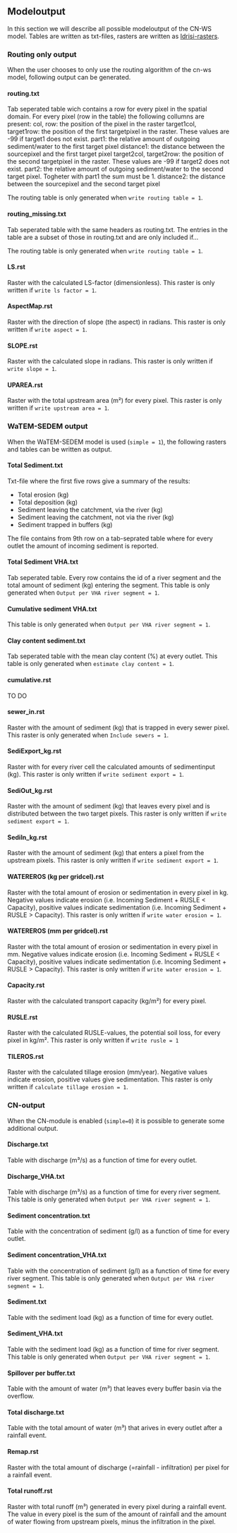 ## Modeloutput 

In this section we will describe all possible modeloutput of the CN-WS model. Tables are written as txt-files, rasters are written as
[Idrisi-rasters](https://gdal.org/drivers/raster/Idrisi.html). 

### Routing only output

When the user chooses to only use the routing algorithm of the cn-ws model, following output can be generated.

#### routing.txt

Tab seperated table wich contains a row for every pixel in the spatial domain. For every pixel (row in the table) the following collumns are present:
col, row: the position of the pixel in the raster
target1col, target1row: the position of the first targetpixel in the raster. These values are -99 if target1 does not exist. 
part1: the relative amount of outgoing sediment/water to the first target pixel
distance1: the distance between the sourcepixel and the first target pixel
target2col, target2row: the position of the second targetpixel in the raster. These values are -99 if target2 does not exist. 
part2: the relative amount of outgoing sediment/water to the second target pixel. Togheter with part1 the sum must be 1.
distance2: the distance between the sourcepixel and the second target pixel

The routing table is only generated when `write routing table = 1`.

#### routing_missing.txt

Tab seperated table with the same headers as routing.txt. The entries in the table are a subset of those in routing.txt and are only included if...

The routing table is only generated when `write routing table = 1`.

#### LS.rst

Raster with the calculated LS-factor (dimensionless). This raster is only written if `write ls factor = 1`.

#### AspectMap.rst

Raster with the direction of slope (the aspect) in radians. This raster is only written if `write aspect = 1`.

#### SLOPE.rst

Raster with the calculated slope in radians. This raster is only written if `write slope = 1`.

#### UPAREA.rst

Raster with the total upstream area (m²) for every pixel. This raster is only written if `write upstream area = 1`.

### WaTEM-SEDEM output

When the WaTEM-SEDEM model is used (`simple = 1`), the following rasters and tables can be written as output.

#### Total Sediment.txt

Txt-file where the first five rows give a summary of the results:
- Total erosion (kg)
- Total deposition (kg)
- Sediment leaving the catchment, via the river (kg)
- Sediment leaving the catchment, not via the river (kg)
- Sediment trapped in buffers (kg)

The file contains from 9th row on a tab-seprated table where for every outlet the amount of incoming sediment is reported.

#### Total Sediment VHA.txt

Tab seperated table. Every row contains the id of a river segment and the total amount of sediment (kg) entering the segment. 
This table is only generated when `Output per VHA river segment = 1`.

#### Cumulative sediment VHA.txt

This table is only generated when `Output per VHA river segment = 1`.

#### Clay content sediment.txt

Tab seperated table with the mean clay content (%) at every outlet. This table is only generated when `estimate clay content = 1`.

#### cumulative.rst

TO DO

#### sewer_in.rst

Raster with the amount of sediment (kg) that is trapped in every sewer pixel. This raster is only generated when `Include sewers = 1`.

#### SediExport_kg.rst

Raster with for every river cell the calculated amounts of sedimentinput (kg). This raster is only written if `write sediment export = 1`.

#### SediOut_kg.rst

Raster with the amount of sediment (kg) that leaves every pixel and is distributed between the two target pixels.
This raster is only written if `write sediment export = 1`.

#### SediIn_kg.rst

Raster with the amount of sediment (kg) that enters a pixel from the upstream pixels. 
This raster is only written if `write sediment export = 1`.

#### WATEREROS (kg per gridcel).rst

Raster with the total amount of erosion or sedimentation in every pixel in kg. Negative values
indicate erosion (i.e. Incoming Sediment + RUSLE < Capacity), positive values indicate sedimentation 
(i.e. Incoming Sediment + RUSLE > Capacity). This raster is only written if `write water erosion = 1`.

#### WATEREROS (mm per gridcel).rst

Raster with the total amount of erosion or sedimentation in every pixel in mm. Negative values
indicate erosion (i.e. Incoming Sediment + RUSLE < Capacity), positive values indicate sedimentation 
(i.e. Incoming Sediment + RUSLE > Capacity). This raster is only written if `write water erosion = 1`.

#### Capacity.rst

Raster with the calculated transport capacity (kg/m²) for every pixel.

#### RUSLE.rst

Raster with the calculated RUSLE-values, the potential soil loss, for every pixel in kg/m².
This raster is only written if `write rusle = 1`

#### TILEROS.rst

Raster with the calculated tillage erosion (mm/year). Negative values indicate erosion, positive values give sedimentation. 
This raster is only written if `calculate tillage erosion = 1`.

### CN-output

When the CN-module is enabled (`simple=0`) it is possible to generate some additional output.

#### Discharge.txt

Table with discharge (m³/s) as a function of time for every outlet.

#### Discharge_VHA.txt

Table with discharge (m³/s) as a function of time for every river segment. This table is only
generated when `Output per VHA river segment = 1`.

#### Sediment concentration.txt

Table with the concentration of sediment (g/l) as a function of time for every outlet.

#### Sediment concentration_VHA.txt

Table with the concentration of sediment (g/l) as a function of time for every river segment. 
This table is only generated when `Output per VHA river segment = 1`.

#### Sediment.txt

Table with the sediment load (kg) as a function of time for every outlet.

#### Sediment_VHA.txt

Table with the sediment load (kg) as a function of time for river segment.
This table is only generated when `Output per VHA river segment = 1`.

#### Spillover per buffer.txt

Table with the amount of water (m³) that leaves every buffer basin via the overflow.

#### Total discharge.txt

Table with the total amount of water (m³) that arives in every outlet after a rainfall event.

#### Remap.rst

Raster with the total amount of discharge (=rainfall - infiltration) per pixel for a rainfall event.

#### Total runoff.rst

Raster with total runoff (m³) generated in every pixel during a rainfall event. The value in every pixel 
is the sum of the amount of rainfall and the amount of water flowing from upstream pixels, minus the infiltration 
in the pixel. 


